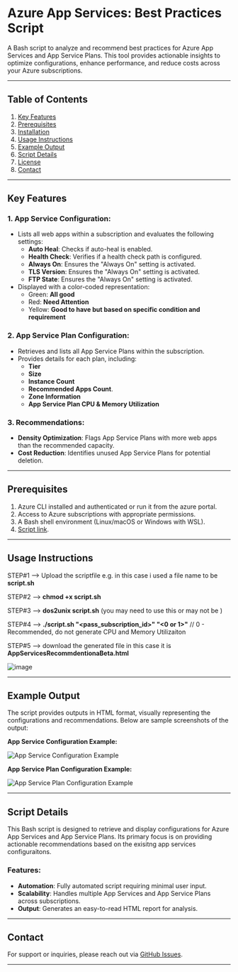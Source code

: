# Azure App Services: Best Practices Script

A Bash script to analyze and recommend best practices for Azure App Services and App Service Plans. This tool provides actionable insights to optimize configurations, enhance performance, and reduce costs across your Azure subscriptions.

---

## Table of Contents
1. [Key Features](#key-features)
2. [Prerequisites](#prerequisites)
3. [Installation](#installation)
4. [Usage Instructions](#usage-instructions)
5. [Example Output](#example-output)
6. [Script Details](#script-details)
7. [License](#license)
8. [Contact](#contact)

---

## Key Features

### 1. App Service Configuration:
- Lists all web apps within a subscription and evaluates the following settings:
  - **Auto Heal**: Checks if auto-heal is enabled.
  - **Health Check**: Verifies if a health check path is configured.
  - **Always On**: Ensures the "Always On" setting is activated.
  - **TLS Version**: Ensures the "Always On" setting is activated.
  - **FTP State**: Ensures the "Always On" setting is activated.
- Displayed with a color-coded representation:
  - Green: **All good**
  - Red: **Need Attention**
  - Yellow: **Good to have but based on specific condition and requirement**

### 2. App Service Plan Configuration:
- Retrieves and lists all App Service Plans within the subscription.
- Provides details for each plan, including:
  - **Tier**
  - **Size**
  - **Instance Count**
  - **Recommended Apps Count**.
  - **Zone Information**
  - **App Service Plan CPU & Memory Utilization**

### 3. Recommendations:
- **Density Optimization**: Flags App Service Plans with more web apps than the recommended capacity.
- **Cost Reduction**: Identifies unused App Service Plans for potential deletion.

---

## Prerequisites
1. Azure CLI installed and authenticated or run it from the azure portal.
2. Access to Azure subscriptions with appropriate permissions.
3. A Bash shell environment (Linux/macOS or Windows with WSL).
4. [Script link](https://github.com/anilpras/AzureAppServices_Pull_BestPracticesBySubscription/blob/main/appservices.sh).

---

## Usage Instructions

  STEP#1 --> Upload the scriptfile e.g. in this case i used a file name to be **script.sh**
  
  STEP#2 --> **chmod +x script.sh**
  
  STEP#3 --> **dos2unix script.sh**  (you may need to use this or may not be )
  
  STEP#4 --> **./script.sh "<pass_subscription_id>" "<0 or 1>"** // 0 - Recommended, do not generate CPU and Memory Utilizaiton
  
  STEP#5 --> download the generated file in this case it is **AppServicesRecommdentionaBeta.html**
  
  ![image](https://github.com/user-attachments/assets/be024096-88e3-420a-bbe7-05292c9601a6)

---

## Example Output

The script provides outputs in HTML format, visually representing the configurations and recommendations. Below are sample screenshots of the output:

**App Service Configuration Example:**

![App Service Configuration Example](https://github.com/user-attachments/assets/e649d4bd-81df-4a8d-9fdd-94e69ac52e56)

**App Service Plan Configuration Example:**

![App Service Plan Configuration Example](https://github.com/user-attachments/assets/80c394a4-3dad-4c9a-9316-975063c3f958)

---

## Script Details

This Bash script is designed to retrieve and display configurations for Azure App Services and App Service Plans. Its primary focus is on providing actionable recommendations based on the exisitng app services configuraitons.

### Features:
- **Automation**: Fully automated script requiring minimal user input.
- **Scalability**: Handles multiple App Services and App Service Plans across subscriptions.
- **Output**: Generates an easy-to-read HTML report for analysis.


---

## Contact
For support or inquiries, please reach out via [GitHub Issues](https://github.com/anilpras/AzureAppServices_Pull_BestPracticesBySubscription/issues).

---
